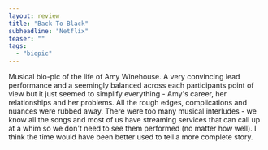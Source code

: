 ```yaml
---
layout: review
title: "Back To Black"
subheadline: "Netflix"
teaser: ""
tags:
  - "biopic"
---
```


Musical bio-pic of the life of Amy Winehouse. A very convincing lead performance and
a seemingly balanced across each participants point of view but it just seemed
to simplify everything - Amy's career, her relationships and her problems. All the
rough edges, complications and nuances were rubbed away. There were too many
musical interludes - we know all the songs and most of us have streaming
services that can call up at a whim so we don't need to see them performed
(no matter how well). I think the time would have been better used to
tell a more complete story.
